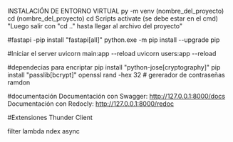 INSTALACIÓN DE ENTORNO VIRTUAL
py -m venv (nombre_del_proyecto)
cd (nombre_del_proyecto)
cd Scripts
activate (se debe estar en el cmd)
"Luego salir con "cd .." hasta llegar al archivo del proyecto"


#fastapi
-pip install "fastapi[all]"
python.exe -m pip install --upgrade pip

#Iniciar el server
uvicorn main:app --reload
uvicorn users:app --reload

#dependecias para encriptar
pip install "python-jose[cryptography]"
pip install "passlib[bcrypt]"
openssl rand -hex 32 # gererador de contraseñas ramdon

#documentación
Documentación con Swagger: http://127.0.0.1:8000/docs
Documentación con Redocly: http://127.0.0.1:8000/redoc

#Extensiones
Thunder Client

filter
lambda
ndex
async
